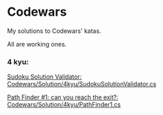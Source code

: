 # Codewars
My solutions to Codewars' katas.

All are working ones.
### 4 kyu:

[Sudoku Solution Validator: ](https://www.codewars.com/kata/529bf0e9bdf7657179000008) [Codewars/Solution/4kyu/SudokuSolutionValidator.cs](Codewars/Solution/4kyu/SudokuSolutionValidator.cs)

[Path Finder #1: can you reach the exit?: ](https://www.codewars.com/kata/5765870e190b1472ec0022a2) [Codewars/Solution/4kyu/PathFinder1.cs](Codewars/Solution/4kyu/PathFinder1.cs)

